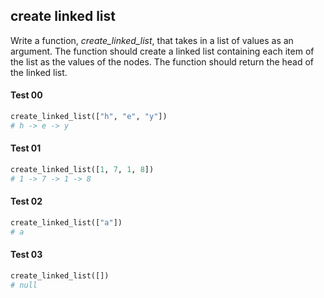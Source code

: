## create linked list

Write a function, _create_linked_list_, that takes in a list of values as an argument. The function should create a linked list containing each item of the list as the values of the nodes. The function should return the head of the linked list.

#### Test 00
```python
create_linked_list(["h", "e", "y"])
# h -> e -> y
```
#### Test 01
```python
create_linked_list([1, 7, 1, 8])
# 1 -> 7 -> 1 -> 8
```
#### Test 02

```python
create_linked_list(["a"])
# a
```
#### Test 03

```python
create_linked_list([])
# null
```